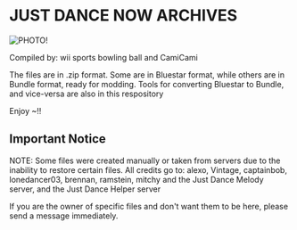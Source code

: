 # JUST DANCE NOW ARCHIVES
![PHOTO!](https://sm.ign.com/t/ign_ap/articlepage/j/just-dance-now-hits-6-million-downloads/just-dance-now-hits-6-million-downloads_dzz5.1280.png)

Compiled by: wii sports bowling ball and CamiCami

The files are in .zip format. Some are in Bluestar format, while others are in Bundle format, ready for modding.
Tools for converting Bluestar to Bundle, and vice-versa are also in this respository

Enjoy ~!!

## Important Notice

NOTE: Some files were created manually or taken from servers due to the inability to restore certain files. All credits go to: alexo, Vintage, captainbob, lonedancer03, brennan, ramstein, mitchy and the Just Dance Melody server, and the Just Dance Helper server

If you are the owner of specific files and don't want them to be here, please send a message immediately.
